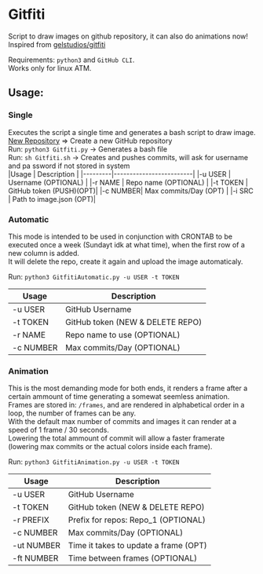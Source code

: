 # Gitfiti

Script to draw images on github repository, it can also do animations now!   
Inspired from [gelstudios/gitfiti](https://github.com/gelstudios/gitfiti)  

Requirements: ```python3``` and ```GitHub CLI```.  
Works only for linux ATM.

## Usage:  

### Single
Executes the script a single time and generates a bash script to draw image.  
[New Repository](https://github.com/new) => Create a new GitHub repository  
Run: ```python3 Gitfiti.py``` -> Generates a bash file  
Run: ```sh Gitfiti.sh``` -> Creates and pushes commits, will ask for username and pa  ssword if not stored in system    
|Usage    | Description             |
|---------|-------------------------|
|-u USER  | Username (OPTIONAL)     |
|-r NAME  | Repo name (OPTIONAL)    |
|-t TOKEN | GitHub token (PUSH)(OPT)|
|-c NUMBER| Max commits/Day (OPT)   |
|-i SRC   | Path to image.json (OPT)|      

### Automatic
This mode is intended to be used in conjunction with CRONTAB to be executed once a week (Sundayt idk at what time), when the first row of a new column is added.  
It will delete the repo, create it again and upload the image automaticaly.  

Run: ```python3 GitfitiAutomatic.py -u USER -t TOKEN```

|Usage    | Description                     |
|---------|---------------------------------|
|-u USER  | GitHub Username                 |
|-t TOKEN | GitHub token (NEW & DELETE REPO)|
|-r NAME  | Repo name to use (OPTIONAL)     |
|-c NUMBER| Max commits/Day (OPTIONAL)      |

### Animation
This is the most demanding mode for both ends, it renders a frame after a certain ammount of time generating a somewat seemless animation.  
Frames are stored in: ```/frames```, and are rendered in alphabetical order in a loop, the number of frames can be any.  
With the default max number of commits and images it can render at a speed of 1 frame / 30 seconds.  
Lowering the total ammount of commit will allow a faster framerate (lowering max commits or the actual colors inside each frame).  

Run: ```python3 GitfitiAnimation.py -u USER -t TOKEN```  

|Usage     | Description                          |
|----------|--------------------------------------|
|-u USER   | GitHub Username                      |
|-t TOKEN  | GitHub token (NEW & DELETE REPO)     |
|-r PREFIX | Prefix for repos: Repo_1 (OPTIONAL)  |
|-c NUMBER | Max commits/Day (OPTIONAL)           |
|-ut NUMBER| Time it takes to update a frame (OPT)|
|-ft NUMBER| Time between frames (OPTIONAL)       |
